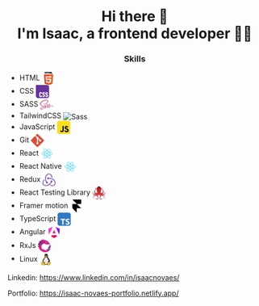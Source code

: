<h1 align='center'>
  Hi there 👋 </br>
   I'm Isaac, a frontend developer 👨‍💻
</h1>

<h3 align='center'>
   Skills
</h3>

- HTML <img align='center' alt="HTML5" width="26px" src="https://raw.githubusercontent.com/github/explore/80688e429a7d4ef2fca1e82350fe8e3517d3494d/topics/html/html.png" />
- CSS <img align='center' alt="CSS3" width="26px" src="https://raw.githubusercontent.com/github/explore/80688e429a7d4ef2fca1e82350fe8e3517d3494d/topics/css/css.png"/>
- SASS <img align='center' alt="Sass" width="26px" src="https://raw.githubusercontent.com/github/explore/80688e429a7d4ef2fca1e82350fe8e3517d3494d/topics/sass/sass.png"/>
- TailwindCSS <img align='center' alt="Sass" width="26px" src="https://github.com/user-attachments/assets/9a530ef7-7666-4c74-9ff3-ea38a509af52"/>
- JavaScript <img align="center" alt="JavaScript" width="26px" src="https://github.com/isaacnovaes/isaacnovaes/blob/main/javascript-icon.svg"/>
- Git <img align="center" alt="Git" width="26px" src="https://github.com/isaacnovaes/isaacnovaes/blob/main/git-icon.svg"/>
- React <img align="center" alt="React" width="26px" src="https://raw.githubusercontent.com/github/explore/80688e429a7d4ef2fca1e82350fe8e3517d3494d/topics/react/react.png"/>
- React Native <img align="center" alt="React" width="26px" src="https://raw.githubusercontent.com/github/explore/80688e429a7d4ef2fca1e82350fe8e3517d3494d/topics/react/react.png"/>
- Redux <img align="center" alt="Redux" width="26px" src="https://github.com/isaacnovaes/isaacnovaes/blob/main/redux-icon.svg"/>
- React Testing Library <img align="center" alt="React testing library" width="26px" src="https://github.com/isaacnovaes/isaacnovaes/blob/main/react-testing-library.svg"/>
- Framer motion <img align="center" alt="Framer motion" width="26px" src="https://github.com/isaacnovaes/isaacnovaes/blob/main/framer-icon.svg"/>
- TypeScript <img align="center" alt="TypeScript" width="26px" src="https://github.com/isaacnovaes/isaacnovaes/blob/main/typescript-icon.svg"/>
- Angular <img align="center" alt="Angular" width="26px" src="https://github.com/isaacnovaes/isaacnovaes/blob/main/angular.svg"/>
- RxJs <img align="center" alt="RxJs" width="26px" src="https://github.com/isaacnovaes/isaacnovaes/blob/main/rxjs.svg"/>
- Linux <img align="center" alt="Linux" width="26px" src="https://github.com/isaacnovaes/isaacnovaes/blob/main/linux-icon.svg"/>

Linkedin: https://www.linkedin.com/in/isaacnovaes/

Portfolio: https://isaac-novaes-portfolio.netlify.app/
